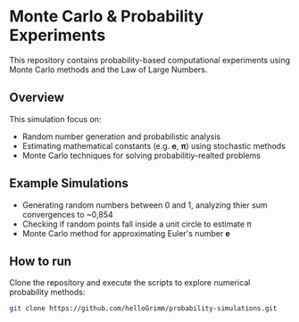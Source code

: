 # Monte Carlo & Probability Experiments
This repository contains probability-based computational experiments using Monte Carlo methods and the Law of Large Numbers.

## Overview
This simulation focus on:
- Random number generation and probabilistic analysis
- Estimating mathematical constants (e.g. **e**, **π**) using stochastic methods
- Monte Carlo techniques for solving probabilitiy-realted problems

## Example Simulations
- Generating random numbers between 0 and 1, analyzing thier sum convergences to ~0,854
- Checking if random points fall inside a unit circle to estimate π
- Monte Carlo method for approximating Euler's number **e**

## How to run
Clone the repository and execute the scripts to explore numerical probability methods:
```bash
git clone https://github.com/helloGrimm/probability-simulations.git
